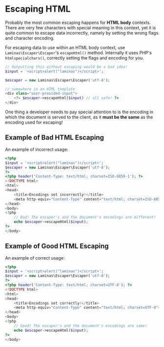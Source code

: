 # Escaping HTML

Probably the most common escaping happens for **HTML body** contexts. There are
very few characters with special meaning in this context, yet it is quite common
to escape data incorrectly, namely by setting the wrong flags and character
encoding.

For escaping data to use within an HTML body context, use
`Laminas\Escaper\Escaper`'s `escapeHtml()` method.  Internally it uses PHP's
`htmlspecialchars()`, correctly setting the flags and encoding for you.

```php
// Outputting this without escaping would be a bad idea!
$input = '<script>alert("laminas")</script>';

$escaper = new Laminas\Escaper\Escaper('utf-8');

// somewhere in an HTML template
<div class="user-provided-input">
    <?= $escaper->escapeHtml($input) // all safe! ?>
</div>
```

One thing a developer needs to pay special attention to is the encoding in which
the document is served to the client, as it **must be the same** as the encoding
used for escaping!

## Example of Bad HTML Escaping

An example of incorrect usage:

```php
<?php
$input = '<script>alert("laminas")</script>';
$escaper = new Laminas\Escaper\Escaper('utf-8');
?>
<?php header('Content-Type: text/html; charset=ISO-8859-1'); ?>
<!DOCTYPE html>
<html>
<head>
    <title>Encodings set incorrectly!</title>
    <meta http-equiv="Content-Type" content="text/html; charset=ISO-8859-1">
</head>
<body>
<?php
    // Bad! The escaper's and the document's encodings are different!
    echo $escaper->escapeHtml($input);
?>
</body>
```

## Example of Good HTML Escaping

An example of correct usage:

```php
<?php
$input = '<script>alert("laminas")</script>';
$escaper = new Laminas\Escaper\Escaper('utf-8');
?>
<?php header('Content-Type: text/html; charset=UTF-8'); ?>
<!DOCTYPE html>
<html>
<head>
    <title>Encodings set correctly!</title>
    <meta http-equiv="Content-Type" content="text/html; charset=UTF-8">
</head>
<body>
<?php
    // Good! The escaper's and the document's encodings are same!
    echo $escaper->escapeHtml($input);
?>
</body>
```
